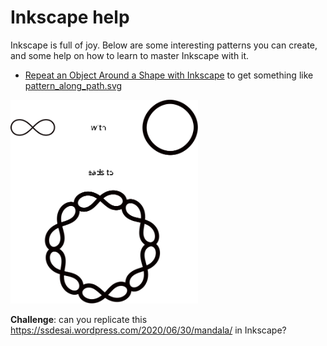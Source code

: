 # Inkscape help

Inkscape is full of joy.
Below are some interesting patterns you can create, and some help on how to learn to master Inkscape with it.

- [Repeat an Object Around a Shape with Inkscape](https://www.youtube.com/watch?v=3jve45Z60iU)
to get something like
[pattern_along_path.svg](images/pattern_along_path.svg)

<p float="left">
<img src="images/pattern_along_path.svg?sanitize=true" width="300">


**Challenge**: can you replicate this https://ssdesai.wordpress.com/2020/06/30/mandala/ in Inkscape?
